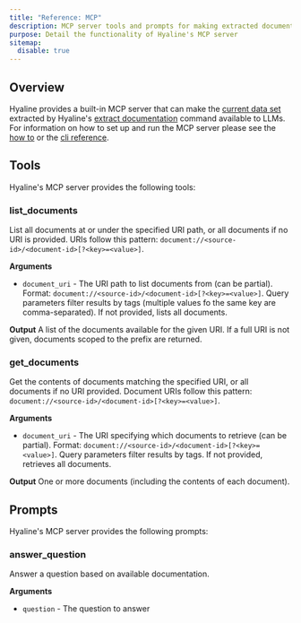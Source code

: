 ```yaml
---
title: "Reference: MCP"
description: MCP server tools and prompts for making extracted documentation available to LLMs
purpose: Detail the functionality of Hyaline's MCP server
sitemap:
  disable: true
---
```

## Overview
Hyaline provides a built-in MCP server that can make the [current data set](./data-set.md) extracted by Hyaline's [extract documentation](../explanation/extract.md) command available to LLMs. For information on how to set up and run the MCP server please see the [how to](../how-to/run-mcp.md) or the [cli reference](./cli.md).

## Tools
Hyaline's MCP server provides the following tools:

### list_documents
List all documents at or under the specified URI path, or all documents if no URI is provided. URIs follow this pattern: `document://<source-id>/<document-id>[?<key>=<value>]`.

**Arguments**
- `document_uri` - The URI path to list documents from (can be partial). Format: `document://<source-id>/<document-id>[?<key>=<value>]`. Query parameters filter results by tags (multiple values fo the same key are comma-separated). If not provided, lists all documents.

**Output**
A list of the documents available for the given URI. If a full URI is not given, documents scoped to the prefix are returned.

### get_documents
Get the contents of documents matching the specified URI, or all documents if no URI provided. Document URIs follow this pattern: `document://<source-id>/<document-id>[?<key>=<value>]`.

**Arguments**
- `document_uri` - The URI specifying which documents to retrieve (can be partial). Format: `document://<source-id>/<document-id>[?<key>=<value>]`. Query parameters filter results by tags. If not provided, retrieves all documents.

**Output**
One or more documents (including the contents of each document).

## Prompts
Hyaline's MCP server provides the following prompts:

### answer_question
Answer a question based on available documentation.

**Arguments**
- `question` - The question to answer